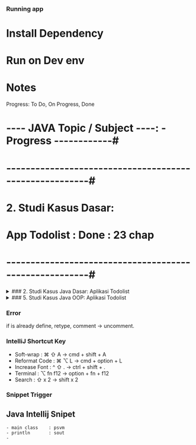 
### Running app

# Install Dependency

# Run on Dev env

# Notes

Progress: To Do, On Progress, Done

# ---- JAVA Topic / Subject ----: - Progress ------------#
# -------------------------------------------------------#
#  2. Studi Kasus Dasar:
#       App Todolist            : Done         : 23 chap #
# -------------------------------------------------------#


<details>
<summary>### 2. Studi Kasus Java Dasar: Aplikasi Todolist</summary>
<br>
<!-- EOL 245 -->

### 2. Studi Kasus Java Dasar: Aplikasi Todolist
## Membuat Project
- Prototype adalah bentuk dasar dari sebuah aplikasi.
- Saat pertama kali kita membuat aplikasi, sangat disarankan untuk membuat prototype nya terlebih dahulu.
- Prototype bisa kita gunakan agar mudah memahami flow aplikasi yg akan kita buat, sehingga tidak salah ketika membuat aplikasi.
- Dari prototype juga kita bisa melihat data apa yg dibutuhkan, business logic apa yg dibutuhkan, dan seperti apa tampilan aplikasi yg akan kita buat.

ex: UI/UX
    xd.adobe, figma

## Membuat Main Class

## Membuat Model
- Model / Representasi Data
1. text todolist
2. input nambah data secara dynamic

## Menentukan Business Logic
1. Menampilkan todolist
2. Menambah todolist
3. Menghapus todolist

## Menentukan View
## Menampilkan Todolist
## Test Menampilkan Todolist
## Menambah Todolist
## Test Menambah Todolist
## Menghapus Todolist
## Test menghapus Todolist
## Input Data
## View Menampilkan Todolist
## Test View Menampilkan Todolist
## View Menambah Todolist
## Test View Menambah Todolist
## View Menghapus Todolist
## Test View Menghapus Todolist
## Test Seluruh Aplikasi
</details>

<details>
<summary>### 5. Studi Kasus Java OOP: Aplikasi Todolist</summary>
<br>
<!-- EOL 245 -->

### 5. Studi Kasus Java OOP: Aplikasi Todolist
## One of Best Practice Structure:
## Clean Architecture
# Clean Architecture Diagram
# Layer Division of Code Structure
- Entities  : Enterprise Business Rules
ex: Data Representation
- Use Cases : Application Business Rules
ex: Business Logic
- Controllers / Presenters / Gateways : Interface Adapters
ex: View
- Web / UI / External Interfaces / DB / Devices : Frameworks & Drivers
ex: technology Java, Spring Framework, Driver Database
(handle by technology)

Presenter  -> Use Case
              Output Port
Flow of          ⬆
Control          ⬆
              Use Case
              Interactor
                 ⬆
Controller -> Use Case
              Input Port

# Clean Architecture Versi Java
Web     call           call               use
Desktop - - -> Service - - -> Repository - - -> entity
                                  ⬇ call
                               Database

# 4 layer:
- Web Desktop : Interface
- Service     : Business Logic
- Repository  : Data Manipulation, Database, Repository Layer
- Entity      : Representasi Data
- Database    : 

### Steps:
## 1. Membuat Entity
- Entity

## 2. Membuat Repository
- Repository
- RepositoryImpl (change implementation here / logic)

## 3. Membuat Service
- Service
- ServiceImpl

## 4. Repository & Service : Menampilkan Todolist
- Repository Impl
- Service Impl
- complex stuff in repository
- logic in repository

## 5. Test Repository & Service : Menampilkan Todolist
- Test service will also include testing service.
- todolist return memory address

##    Repository & Service : Menambah Todolist
##    Test Repository & Service : Menambah Todolist
##    Repository & Service : Menghapus Todolist
##    Test Repository & Service : Menghapus Todolist
## 6. View : Menampilkan Todolist
## 7. Test View : Menampilkan Todolist
##    View : Menambah Todolist
##    Test View : Menambah Todolist
##    View : Menghapus Todolist
##    Test View : Menghapus Todolist
## 8. Test : Seluruh Aplikasi

### Materi Selanjutnya
- Object Oriented Programming
- Standard Classes
- Generic
- Collection (for data structure)
- Lambda
- Apache Maven
- Unit Test
- Stream

### Noted Feature:
- 

# Package

### 5. end
<!-- SOL 138 -->
</details>

### Error
if is already define, retype, comment -> uncomment.

### IntelliJ Shortcut Key
- Soft-wrap     : ⌘ ⇧ A    -> cmd  + shift  + A
- Reformat Code : ⌘ ⌥ L    -> cmd  + option + L
- Increase Font : ^ ⇧ .    -> ctrl + shift  + .
- Terminal      : ⌥ fn f12 -> option + fn + f12
- Search        : ⇧ x 2    -> shift x 2


### Snippet Trigger
## Java Intellij Snipet
    - main class    : psvm
    - println       : sout
    - 
